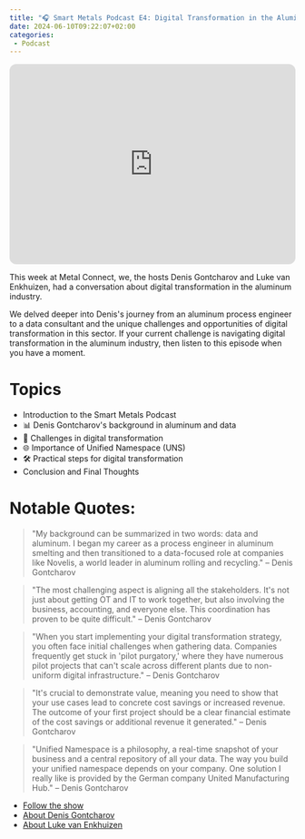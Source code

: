 ```yaml
---
title: "🎧 Smart Metals Podcast E4: Digital Transformation in the Aluminum Industry, Insights and Strategies"
date: 2024-06-10T09:22:07+02:00
categories:
 - Podcast
---
```


<iframe style="border-radius:12px" src="https://open.spotify.com/embed/episode/4kIUkCX2D6y20njLEQVTHQ?utm_source=generator" width="100%" height="352" frameBorder="0" allowfullscreen="" allow="autoplay; clipboard-write; encrypted-media; fullscreen; picture-in-picture" loading="lazy"></iframe>

This week at Metal Connect, we, the hosts Denis Gontcharov and Luke van Enkhuizen, had a conversation about digital transformation in the aluminum industry.

We delved deeper into Denis's journey from an aluminum process engineer to a data consultant and the unique challenges and opportunities of digital transformation in this sector. If your current challenge is navigating digital transformation in the aluminum industry, then listen to this episode when you have a moment.

# Topics

* Introduction to the Smart Metals Podcast
* 📊 Denis Gontcharov's background in aluminum and data
* 🚀 Challenges in digital transformation
* 🌐 Importance of Unified Namespace (UNS)
* 🛠️ Practical steps for digital transformation
* Conclusion and Final Thoughts

# Notable Quotes:

> "My background can be summarized in two words: data and aluminum. I began my career as a process engineer in aluminum smelting and then transitioned to a data-focused role at companies like Novelis, a world leader in aluminum rolling and recycling." – Denis Gontcharov

> "The most challenging aspect is aligning all the stakeholders. It's not just about getting OT and IT to work together, but also involving the business, accounting, and everyone else. This coordination has proven to be quite difficult." – Denis Gontcharov

> "When you start implementing your digital transformation strategy, you often face initial challenges when gathering data. Companies frequently get stuck in 'pilot purgatory,' where they have numerous pilot projects that can't scale across different plants due to non-uniform digital infrastructure." – Denis Gontcharov

> "It's crucial to demonstrate value, meaning you need to show that your use cases lead to concrete cost savings or increased revenue. The outcome of your first project should be a clear financial estimate of the cost savings or additional revenue it generated." – Denis Gontcharov

> "Unified Namespace is a philosophy, a real-time snapshot of your business and a central repository of all your data. The way you build your unified namespace depends on your company. One solution I really like is provided by the German company United Manufacturing Hub." – Denis Gontcharov

* [Follow the show](https://smartmetals.transistor.fm/)
* [About Denis Gontcharov](https://gontcharov.eu/)
* [About Luke van Enkhuizen](https://vanenkhuizen.com/)

